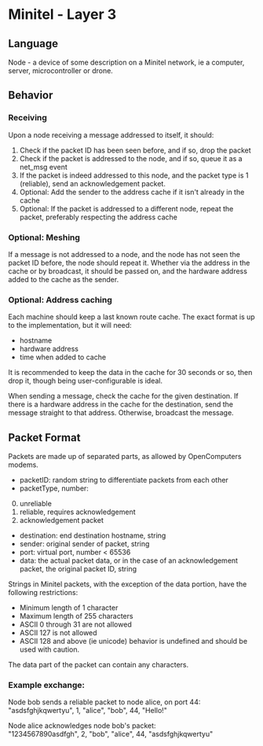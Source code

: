 # Minitel - Layer 3

## Language
Node - a device of some description on a Minitel network, ie a computer, server, microcontroller or drone.

## Behavior

### Receiving
Upon a node receiving a message addressed to itself, it should:

1. Check if the packet ID has been seen before, and if so, drop the packet
2. Check if the packet is addressed to the node, and if so, queue it as a net_msg event
3. If the packet is indeed addressed to this node, and the packet type is 1 (reliable), send an acknowledgement packet.
4. Optional: Add the sender to the address cache if it isn't already in the cache
5. Optional: If the packet is addressed to a different node, repeat the packet, preferably respecting the address cache

### Optional: Meshing
If a message is not addressed to a node, and the node has not seen the packet ID before, the node should repeat it. Whether via the address in the cache or by broadcast, it should be passed on, and the hardware address added to the cache as the sender.

### Optional: Address caching
Each machine should keep a last known route cache. The exact format is up to the implementation, but it will need:

- hostname
- hardware address
- time when added to cache

It is recommended to keep the data in the cache for 30 seconds or so, then drop it, though being user-configurable is ideal.

When sending a message, check the cache for the given destination. If there is a hardware address in the cache for the destination, send the message straight to that address. Otherwise, broadcast the message.

## Packet Format
Packets are made up of separated parts, as allowed by OpenComputers modems.

- packetID: random string to differentiate packets from each other
- packetType, number:
 0. unreliable
 1. reliable, requires acknowledgement
 2. acknowledgement packet
- destination: end destination hostname, string
- sender: original sender of packet, string
- port: virtual port, number \< 65536
- data: the actual packet data, or in the case of an acknowledgement packet, the original packet ID, string

Strings in Minitel packets, with the exception of the data portion, have the following restrictions:

- Minimum length of 1 character
- Maximum length of 255 characters
- ASCII 0 through 31 are not allowed
- ASCII 127 is not allowed
- ASCII 128 and above (ie unicode) behavior is undefined and should be used with caution.

The data part of the packet can contain any characters.

### Example exchange:

Node bob sends a reliable packet to node alice, on port 44:  
"asdsfghjkqwertyu", 1, "alice", "bob", 44, "Hello!"

Node alice acknowledges node bob's packet:  
"1234567890asdfgh", 2, "bob", "alice", 44, "asdsfghjkqwertyu"
